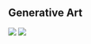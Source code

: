 ## Generative Art

<img src="./examples/2977279293829169593.svg">
<img src="./examples/-8993333046880082038.svg">
